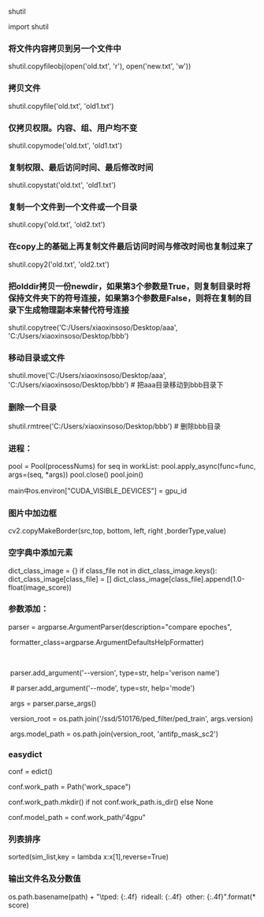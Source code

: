 shutil

import shutil

### 将文件内容拷贝到另一个文件中
shutil.copyfileobj(open('old.txt', 'r'), open('new.txt', 'w'))

### 拷贝文件
shutil.copyfile('old.txt', 'old1.txt')

### 仅拷贝权限。内容、组、用户均不变
shutil.copymode('old.txt', 'old1.txt')

### 复制权限、最后访问时间、最后修改时间
shutil.copystat('old.txt', 'old1.txt')

### 复制一个文件到一个文件或一个目录
shutil.copy('old.txt', 'old2.txt')

### 在copy上的基础上再复制文件最后访问时间与修改时间也复制过来了
shutil.copy2('old.txt', 'old2.txt')

### 把olddir拷贝一份newdir，如果第3个参数是True，则复制目录时将保持文件夹下的符号连接，如果第3个参数是False，则将在复制的目录下生成物理副本来替代符号连接
shutil.copytree('C:/Users/xiaoxinsoso/Desktop/aaa', 'C:/Users/xiaoxinsoso/Desktop/bbb')

### 移动目录或文件
shutil.move('C:/Users/xiaoxinsoso/Desktop/aaa', 'C:/Users/xiaoxinsoso/Desktop/bbb') # 把aaa目录移动到bbb目录下

### 删除一个目录
shutil.rmtree('C:/Users/xiaoxinsoso/Desktop/bbb') # 删除bbb目录

### 进程：

  pool = Pool(processNums)
    for seq in workList:
        pool.apply_async(func=func, args=(seq, *args))
    pool.close()
    pool.join()

main中os.environ["CUDA_VISIBLE_DEVICES"] = gpu_id

### 图片中加边框

cv2.copyMakeBorder(src,top, bottom, left, right ,borderType,value)

### 空字典中添加元素

dict_class_image = {}
if class_file not in dict_class_image.keys():
            dict_class_image[class_file] = []
        dict_class_image[class_file].append(1.0-float(image_score))

### 参数添加：

parser = argparse.ArgumentParser(description="compare epoches",

​                                     formatter_class=argparse.ArgumentDefaultsHelpFormatter)

​    

​    parser.add_argument('--version', type=str, help='verison name')

​    # parser.add_argument('--mode', type=str, help='mode')

​    args = parser.parse_args()

​    version_root = os.path.join('/ssd/510176/ped_filter/ped_train', args.version)

​    args.model_path = os.path.join(version_root, 'antifp_mask_sc2')

### easydict

conf = edict()

conf.work_path = Path('work_space")

conf.work_path.mkdir() if not conf.work_path.is_dir() else None 

conf.model_path = conf.work_path/'4gpu" 



### 列表排序

sorted(sim_list,key = lambda x:x[1],reverse=True) 

### 输出文件名及分数值

os.path.basename(path) + "\tped: {:.4f}  rideall: {:.4f}  other: {:.4f}".format(*score) 